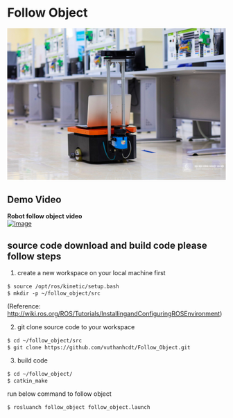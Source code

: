 # Follow Object

![image](https://github.com/vuthanhcdt/Follow_Object/blob/main/Image/t81942.jpg)


## Demo Video ##
**Robot follow object video**<br/> 
[![image](https://img.youtube.com/vi/j25A7QEM0ak/0.jpg)](https://youtu.be/j25A7QEM0ak)<br/>


## source code download and build code please follow steps ##
1. create a new workspace on your local machine first<br/>
```
$ source /opt/ros/kinetic/setup.bash
$ mkdir -p ~/follow_object/src
```
(Reference: http://wiki.ros.org/ROS/Tutorials/InstallingandConfiguringROSEnvironment)

2. git clone source code to your workspace<br/>
```
$ cd ~/follow_object/src
$ git clone https://github.com/vuthanhcdt/Follow_Object.git
```
3. build code<br/>
```
$ cd ~/follow_object/
$ catkin_make
```
run below command to follow object

```
$ rosluanch follow_object follow_object.launch
```
